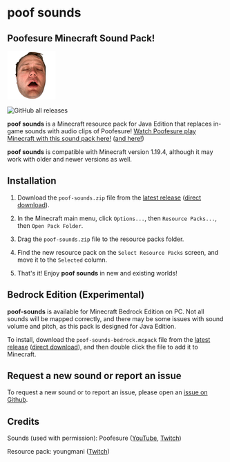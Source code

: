 # poof sounds
## Poofesure Minecraft Sound Pack!
![icon](pack.png)

![GitHub all releases](https://img.shields.io/github/downloads/youngmani/poof-sounds/total)

**poof sounds** is a Minecraft resource pack for Java Edition that replaces in-game sounds with audio clips of Poofesure! [Watch Poofesure play Minecraft with this sound pack here!](https://www.youtube.com/watch?v=0h4PMg7i348) ([and here!](https://www.youtube.com/watch?v=xruD5lhVHwQ))

**poof sounds** is compatible with Minecraft version 1.19.4, although it may work with older and newer versions as well.
 
## Installation

1. Download the `poof-sounds.zip` file from the [latest release](https://github.com/youngmani/poof-sounds/releases/latest) ([direct download](https://github.com/youngmani/poof-sounds/releases/latest/download/poof-sounds.zip)).

2. In the Minecraft main menu, click `Options...`, then `Resource Packs...`, then `Open Pack Folder`.

3. Drag the `poof-sounds.zip` file to the resource packs folder.

4. Find the new resource pack on the `Select Resource Packs` screen, and move it to the `Selected` column.

5. That's it! Enjoy **poof sounds** in new and existing worlds!

## Bedrock Edition (Experimental)

**poof-sounds** is available for Minecraft Bedrock Edition on PC. Not all sounds will be mapped correctly, and there may be some issues with sound volume and pitch, as this pack is designed for Java Edition.

To install, download the `poof-sounds-bedrock.mcpack` file from the [latest release](https://github.com/youngmani/poof-sounds/releases/latest) ([direct download](https://github.com/youngmani/poof-sounds/releases/latest/download/poof-sounds-bedrock.mcpack)), and then double click the file to add it to Minecraft.

## Request a new sound or report an issue

To request a new sound or to report an issue, please open an [issue on Github](https://github.com/youngmani/poof-sounds/issues/new/choose).

## Credits

Sounds (used with permission): Poofesure ([YouTube](https://www.youtube.com/c/Poofesure), [Twitch](https://www.twitch.tv/poofesure))

Resource pack: youngmani ([Twitch](https://www.twitch.tv/youngmani))
